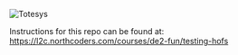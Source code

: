 ![Totesys](https://github.com/user-attachments/assets/5c8c5f16-b71b-415c-b2f3-b04247b2e48a)

Instructions for this repo can be found at: https://l2c.northcoders.com/courses/de2-fun/testing-hofs

